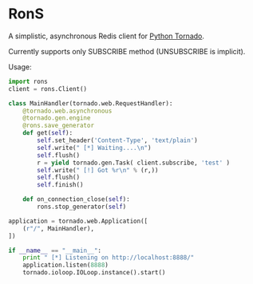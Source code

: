 RonS
====

A simplistic, asynchronous Redis client for [Python Tornado](http://www.tornadoweb.org).

Currently supports only SUBSCRIBE method (UNSUBSCRIBE is implicit).


Usage:

```python
import rons
client = rons.Client()

class MainHandler(tornado.web.RequestHandler):
    @tornado.web.asynchronous
    @tornado.gen.engine
    @rons.save_generator
    def get(self):
        self.set_header('Content-Type', 'text/plain')
        self.write(" [*] Waiting....\n")
        self.flush()
        r = yield tornado.gen.Task( client.subscribe, 'test' )
        self.write(" [!] Got %r\n" % (r,))
        self.flush()
        self.finish()

    def on_connection_close(self):
        rons.stop_generator(self)

application = tornado.web.Application([
    (r"/", MainHandler),
])

if __name__ == "__main__":
    print " [*] Listening on http://localhost:8888/"
    application.listen(8888)
    tornado.ioloop.IOLoop.instance().start()
```
